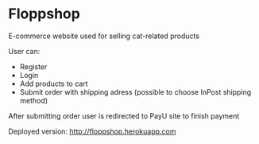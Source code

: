 <h1>Floppshop</h1>

E-commerce website used for selling cat-related products

User can:
<ul>
<li>Register</li>
<li>Login</li>
<li>Add products to cart</li>
<li>Submit order with shipping adress (possible to choose InPost shipping method)</li>
</ul>

After submitting order user is redirected to PayU site to finish payment

Deployed version: http://floppshop.herokuapp.com
